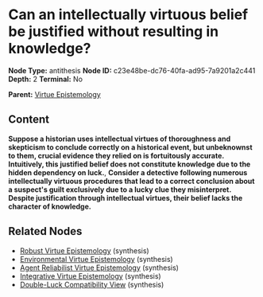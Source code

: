# Can an intellectually virtuous belief be justified without resulting in knowledge?

**Node Type:** antithesis
**Node ID:** c23e48be-dc76-40fa-ad95-7a9201a2c441
**Depth:** 2
**Terminal:** No

**Parent:** [Virtue Epistemology](virtue-epistemology.md)

## Content

**Suppose a historian uses intellectual virtues of thoroughness and skepticism to conclude correctly on a historical event, but unbeknownst to them, crucial evidence they relied on is fortuitously accurate. Intuitively, this justified belief does not constitute knowledge due to the hidden dependency on luck.**, **Consider a detective following numerous intellectually virtuous procedures that lead to a correct conclusion about a suspect's guilt exclusively due to a lucky clue they misinterpret. Despite justification through intellectual virtues, their belief lacks the character of knowledge.**

## Related Nodes

- [Robust Virtue Epistemology](robust-virtue-epistemology.md) (synthesis)
- [Environmental Virtue Epistemology](environmental-virtue-epistemology.md) (synthesis)
- [Agent Reliabilist Virtue Epistemology](agent-reliabilist-virtue-epistemology.md) (synthesis)
- [Integrative Virtue Epistemology](integrative-virtue-epistemology.md) (synthesis)
- [Double-Luck Compatibility View](double-luck-compatibility-view.md) (synthesis)
